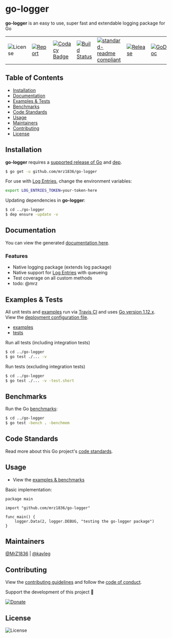 # go-logger
**go-logger** is an easy to use, super fast and extendable logging package for Go

| | | | | | | |
|-|-|-|-|-|-|-|
| ![License](https://img.shields.io/github/license/mrz1836/go-logger.svg?style=flat&p=1) | [![Report](https://goreportcard.com/badge/github.com/mrz1836/go-logger?style=flat&p=1)](https://goreportcard.com/report/github.com/mrz1836/go-logger)  | [![Codacy Badge](https://api.codacy.com/project/badge/Grade/01708ca3079e4933bafb3b39fe2aaa9d)](https://www.codacy.com/app/mrz1818/go-logger?utm_source=github.com&amp;utm_medium=referral&amp;utm_content=mrz1836/go-logger&amp;utm_campaign=Badge_Grade) |  [![Build Status](https://travis-ci.com/mrz1836/go-logger.svg?branch=master)](https://travis-ci.com/mrz1836/go-logger)   |  [![standard-readme compliant](https://img.shields.io/badge/standard--readme-OK-green.svg?style=flat)](https://github.com/RichardLitt/standard-readme) | [![Release](https://img.shields.io/github/release-pre/mrz1836/go-logger.svg?style=flat)](https://github.com/mrz1836/go-logger/releases) | [![GoDoc](https://godoc.org/github.com/mrz1836/go-logger?status.svg&style=flat)](https://godoc.org/github.com/mrz1836/go-logger) |

## Table of Contents
- [Installation](#installation)
- [Documentation](#documentation)
- [Examples & Tests](#examples--tests)
- [Benchmarks](#benchmarks)
- [Code Standards](#code-standards)
- [Usage](#usage)
- [Maintainers](#maintainers)
- [Contributing](#contributing)
- [License](#license)

## Installation

**go-logger** requires a [supported release of Go](https://golang.org/doc/devel/release.html#policy) and [dep](https://github.com/golang/dep).
```bash
$ go get -u github.com/mrz1836/go-logger
```

For use with [Log Entries](https://logentries.com/), change the environment variables:
```bash
export LOG_ENTRIES_TOKEN=your-token-here
```

Updating dependencies in **go-logger**:
```bash
$ cd ../go-logger
$ dep ensure -update -v
```

## Documentation
You can view the generated [documentation here](https://godoc.org/github.com/mrz1836/go-logger).

### Features
- Native logging package (extends log package)
- Native support for [Log Entries](https://logentries.com/) with queueing
- Test coverage on all custom methods
- todo: @mrz

## Examples & Tests
All unit tests and [examples](example/example.go) run via [Travis CI](https://travis-ci.com/mrz1836/go-logger) and uses [Go version 1.12.x](https://golang.org/doc/go1.12). View the [deployment configuration file](.travis.yml).

- [examples](example/example.go)
- [tests](logger_test.go)

Run all tests (including integration tests)
```bash
$ cd ../go-logger
$ go test ./... -v
```

Run tests (excluding integration tests)
```bash
$ cd ../go-logger
$ go test ./... -v -test.short
```

## Benchmarks
Run the Go [benchmarks](logger_test.go):
```bash
$ cd ../go-logger
$ go test -bench . -benchmem
```

## Code Standards
Read more about this Go project's [code standards](CODE_STANDARDS.md).

## Usage
- View the [examples & benchmarks](logger_test.go)

Basic implementation:
```golang
package main

import "github.com/mrz1836/go-logger"

func main() {
	logger.Data(2, logger.DEBUG, "testing the go-logger package")
}
```

## Maintainers

[@MrZ1836](https://github.com/mrz1836) | [@kayleg](https://github.com/kayleg)

## Contributing

View the [contributing guidelines](CONTRIBUTING.md) and follow the [code of conduct](CODE_OF_CONDUCT.md).

Support the development of this project 🙏

[![Donate](https://img.shields.io/badge/donate-bitcoin-brightgreen.svg)](https://mrz1818.com/?tab=tips&af=go-logger)

## License

![License](https://img.shields.io/github/license/mrz1836/go-logger.svg?style=flat&p=1)
